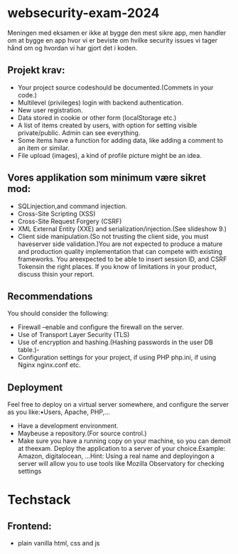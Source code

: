 # websecurity-exam-2024

Meningen med eksamen er ikke at bygge den mest sikre app, men handler om at bygge en app hvor vi er beviste om hvilke security issues vi tager hånd om og hvordan vi har gjort det i koden.

## Projekt krav:
- Your project source codeshould be documented.(Commets in your code.)
- Multilevel (privileges) login with backend authentication.
- New user registration.
- Data stored in cookie or other form (localStorage etc.)
- A list of items created by users, with option for setting visible private/public. Admin can see everything.
- Some items have a function for adding data, like adding a comment to an item or similar.
- File upload (images), a kind of profile picture might be an idea.

## Vores applikation som minimum være sikret mod:
- SQLinjection,and command injection.
- Cross-Site Scripting (XSS)
- Cross-Site Request Forgery (CSRF)
- XML External Entity (XXE) and serialization/injection.(See slideshow 9.)
- Client side manipulation.(So not trusting the client side, you must haveserver side validation.)You are not expected to produce a mature and production quality implementation that can compete with existing frameworks.
You areexpected to be able to insert session ID, and CSRF Tokensin the right places. If you know of limitations in your product, discuss thisin your report.

## Recommendations
You should consider the following:
- Firewall –enable and configure the firewall on the server.
- Use of Transport Layer Security (TLS)
- Use of encryption and hashing.(Hashing passwords in the user DB table.)-
- Configuration settings for your project, if using PHP php.ini, if using Nginx nginx.conf etc.

## Deployment
Feel free to deploy on a virtual server somewhere, and configure the server as you like:•Users, Apache, PHP,...
- Have a development environment.
- Maybeuse a repository.(For source control.)
- Make sure you have a running copy on your machine, so you can demoit at theexam.
Deploy the application to a server of your choice.Example: Amazon, digitalocean, ...Hint: Using a real name and deployingon a server will allow you to use tools like Mozilla Observatory for checking settings

# Techstack

## Frontend:

- plain vanilla html, css and js
